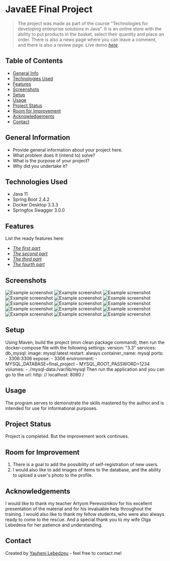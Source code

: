 # JavaEE Final Project
> The project was made as part of the course "Technologies for developing enterprise solutions in Java".
  It is an online store with the ability to put products in the basket, select their quantity and place an order. There 
>is also a news page where you can leave a comment, and there is also a review page. 
> Live demo [_here_](https://javaeefinalproject.herokuapp.com).

## Table of Contents
* [General Info](#general-information)
* [Technologies Used](#technologies-used)
* [Features](#features)
* [Screenshots](#screenshots)
* [Setup](#setup)
* [Usage](#usage)
* [Project Status](#project-status)
* [Room for Improvement](#room-for-improvement)
* [Acknowledgements](#acknowledgements)
* [Contact](#contact)
<!-- * [License](#license) -->


## General Information
- Provide general information about your project here.
- What problem does it (intend to) solve?
- What is the purpose of your project?
- Why did you undertake it?
<!-- You don't have to answer all the questions - just the ones relevant to your project. -->


## Technologies Used
- Java 11
- Spring Boot 2.4.2
- Docker Desktop 3.3.3
- Springfox Swagger 3.0.0 


## Features
List the ready features here:
- [_The first part_](https://docs.google.com/document/d/1SDiIRVNyiorPQv05CUjIs-vC6XMAJY9Lcq8jraLif7U/edit?usp=sharing)
- [_The second part_](https://docs.google.com/document/d/1xOdGZVrnr9QX1uuCgEbfJFOCoB7pFhJ0F70lLd_SRqM/edit?usp=sharing)
- [_The third part_](https://docs.google.com/document/d/1ME_URe6wJBLI1IOZs5kUa1rax_IoZLLembhE69zRQwI/edit?usp=sharing)
- [_The fourth part_](https://docs.google.com/document/d/1BKwqUX6-19eb_eZgdgO6-KdrOeyeBkk__GZLEjBoi0c/edit?usp=sharing)


## Screenshots
![Example screenshot](./img/screenshot1.png)
![Example screenshot](./img/screenshot2.png)
![Example screenshot](./img/screenshot3.png)
![Example screenshot](./img/screenshot4.png)
![Example screenshot](./img/screenshot5.png)
![Example screenshot](./img/screenshot6.png)
![Example screenshot](./img/screenshot7.png)
![Example screenshot](./img/screenshot8.png)
![Example screenshot](./img/screenshot9.png)
![Example screenshot](./img/screenshot10.png)
![Example screenshot](./img/screenshot11.png)
![Example screenshot](./img/screenshot12.png)
![Example screenshot](./img/screenshot13.png)
![Example screenshot](./img/screenshot14.png)
![Example screenshot](./img/screenshot15.png)
<!-- If you have screenshots you'd like to share, include them here. -->


## Setup
Using Maven, build the project (mvn clean package command), then run the docker-compose file with the following settings:
version: "3.3"
services:
  db_mysql:
    image: mysql:latest
    restart: always
    container_name: mysql
    ports:
      - 3306:3306
    expose:
      - 3306
    environment:
      - MYSQL_DATABASE=final_project
      - MYSQL_ROOT_PASSWORD=1234
    volumes:
      - ./mysql-data:/var/lib/mysql
Then run the application and you can go to the url: http: // localhost: 8080 / 


## Usage
The program serves to demonstrate the skills mastered by the author and is intended for use for informational purposes.



## Project Status
Project is completed. But the improvement work continues.


## Room for Improvement
1. There is a goal to add the possibility of self-registration of new users. 
2. I would also like to add images of items to the database, and the ability to upload a user's photo to the profile.


## Acknowledgements
I would like to thank my teacher Artyom Perevoznikov for his excellent presentation of the material and for his
 invaluable help throughout the training. I would also like to thank my fellow students, who were also always ready
  to come to the rescue. And a special thank you to my wife Olga Lebedeva for her patience and understanding.


## Contact
Created by [Yauheni Lebedzeu](https://t.me/Lemot1987) - feel free to contact me!
